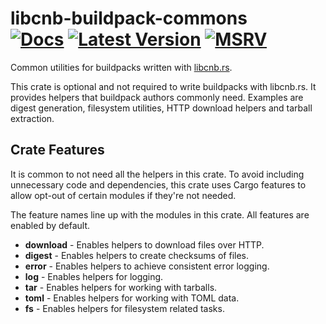 # libcnb-buildpack-commons &emsp; [![Docs]][docs.rs] [![Latest Version]][crates.io] [![MSRV]][install-rust]

Common utilities for buildpacks written with [libcnb.rs](https://github.com/heroku/libcnb.rs).

This crate is optional and not required to write buildpacks with libcnb.rs. It provides helpers that buildpack authors 
commonly need. Examples are digest generation, filesystem utilities, HTTP download helpers and tarball extraction. 

## Crate Features

It is common to not need all the helpers in this crate. To avoid including unnecessary code and dependencies, this crate
uses Cargo features to allow opt-out of certain modules if they're not needed.

The feature names line up with the modules in this crate. All features are enabled by default.

* **download** -
  Enables helpers to download files over HTTP.
* **digest** -
  Enables helpers to create checksums of files.
* **error** -
  Enables helpers to achieve consistent error logging.
* **log** -
  Enables helpers for logging.
* **tar** -
  Enables helpers for working with tarballs.
* **toml** -
  Enables helpers for working with TOML data.
* **fs** -
  Enables helpers for filesystem related tasks.

[Docs]: https://img.shields.io/docsrs/libcnb-buildpack-commons
[docs.rs]: https://docs.rs/libcnb-test/latest/libcnb-buildpack-commons/
[Latest Version]: https://img.shields.io/crates/v/libcnb-buildpack-commons.svg
[crates.io]: https://crates.io/crates/libcnb-buildpack-commons
[MSRV]: https://img.shields.io/badge/MSRV-rustc_1.60+-lightgray.svg
[install-rust]: https://www.rust-lang.org/tools/install
